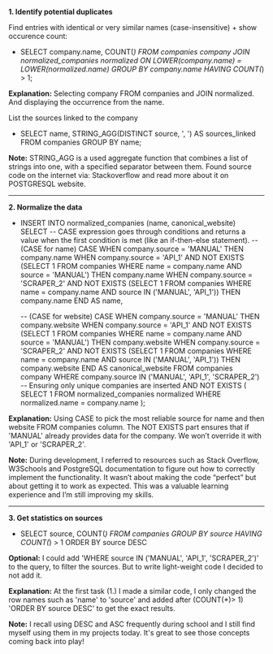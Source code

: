 **1. Identify potential duplicates**

Find entries with identical or very similar names (case-insensitive) + show occurence count: 
- SELECT company.name, COUNT(*)  FROM companies company JOIN normalized_companies normalized ON LOWER(company.name) = LOWER(normalized.name) GROUP BY company.name HAVING COUNT(*) > 1;

**Explanation:** Selecting company FROM companies and JOIN normalized. And displaying the occurrence from the name.

List the sources linked to the company
- SELECT name, STRING_AGG(DISTINCT source, ', ') AS sources_linked FROM companies GROUP BY name;


**Note:** STRING_AGG is a used aggregate function that combines a list of strings into one, with a specified separator between them. Found source code on the internet via: Stackoverflow and read more about it on POSTGRESQL website.

-------------------------------------------------------------------------------------------------------------

**2. Normalize the data**

- INSERT INTO normalized_companies (name, canonical_website)
SELECT
    -- CASE expression goes through conditions and returns a value when the first condition is met (like an if-then-else statement).
    -- (CASE for name)
    CASE 
        WHEN company.source = 'MANUAL' THEN company.name
        WHEN company.source = 'API_1' AND NOT EXISTS (SELECT 1 FROM companies WHERE name = company.name AND source = 'MANUAL') THEN company.name
        WHEN company.source = 'SCRAPER_2' AND NOT EXISTS (SELECT 1 FROM companies WHERE name = company.name AND source IN ('MANUAL', 'API_1')) THEN company.name
    END AS name,

    -- (CASE for website)
    CASE 
        WHEN company.source = 'MANUAL' THEN company.website
        WHEN company.source = 'API_1' AND NOT EXISTS (SELECT 1 FROM companies WHERE name = company.name AND source = 'MANUAL') THEN company.website
        WHEN company.source = 'SCRAPER_2' AND NOT EXISTS (SELECT 1 FROM companies WHERE name = company.name AND source IN ('MANUAL', 'API_1')) THEN company.website
    END AS canonical_website
FROM companies company
WHERE company.source IN ('MANUAL', 'API_1', 'SCRAPER_2')
-- Ensuring only unique companies are inserted
AND NOT EXISTS (
    SELECT 1 FROM normalized_companies normalized WHERE normalized.name = company.name
);

**Explanation:** Using CASE to pick the most reliable source for name and then website FROM companies column. The NOT EXISTS part ensures that if 'MANUAL' already provides data for the company. We won’t override it with 'API_1' or 'SCRAPER_2'.

**Note:** During development, I referred to resources such as Stack Overflow, W3Schools and PostgreSQL documentation to figure out how to correctly implement the functionality. It wasn’t about making the code “perfect” but about getting it to work as expected. This was a valuable learning experience and I’m still improving my skills.

-------------------------------------------------------------------------------------------------

**3. Get statistics on sources**

- SELECT source, COUNT(*)  FROM companies GROUP BY source HAVING COUNT(*) > 1 ORDER BY source DESC

**Optional:** I could add 'WHERE source IN ('MANUAL', 'API_1', 'SCRAPER_2')' to the query, to filter the sources. But to write light-weight code I decided to not add it.

**Explanation:** At the first task (1.) I made a similar code, I only changed the row names such as 'name' to 'source' and added after (COUNT(*)> 1) 'ORDER BY source DESC' to get the exact results.

**Note:** I recall using DESC and ASC frequently during school and I still find myself using them in my projects today. It's great to see those concepts coming back into play!
